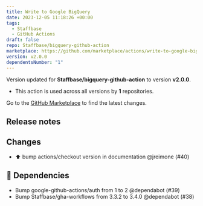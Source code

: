 ```yaml
---
title: Write to Google BigQuery
date: 2023-12-05 11:18:26 +00:00
tags:
  - Staffbase
  - GitHub Actions
draft: false
repo: Staffbase/bigquery-github-action
marketplace: https://github.com/marketplace/actions/write-to-google-bigquery
version: v2.0.0
dependentsNumber: "1"
---
```



Version updated for **Staffbase/bigquery-github-action** to version **v2.0.0**.
- This action is used across all versions by **1** repositories.

Go to the [GitHub Marketplace](https://github.com/marketplace/actions/write-to-google-bigquery) to find the latest changes.

## Release notes

## Changes
- ⬆️ bump actions/checkout version in documentation @jreimone (#40)

## 🚨 Dependencies

- Bump google-github-actions/auth from 1 to 2 @dependabot (#39)
- Bump Staffbase/gha-workflows from 3.3.2 to 3.4.0 @dependabot (#38)

